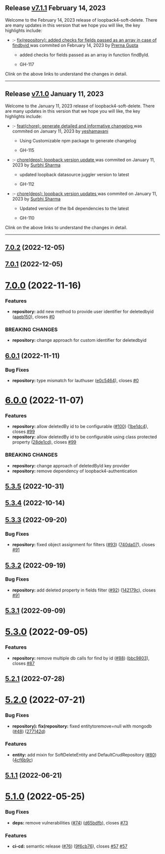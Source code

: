 ## Release [v7.1.1](https://github.com/sourcefuse/loopback4-soft-delete/compare/v7.1.0..v7.1.1) February 14, 2023
Welcome to the February 14, 2023 release of loopback4-soft-delete. There are many updates in this version that we hope you will like, the key highlights include:

  - [](https://github.com/sourcefuse/loopback4-soft-delete/issues/-117) :- [fix(repository): added checks for fields passed as an array in case of findbyid ](https://github.com/sourcefuse/loopback4-soft-delete/commit/2a66e5937019c604422fcac399cdd491650ce102) was commited on February 14, 2023 by [Prerna Gupta](mailto:prerna.gupta@sourcefuse.com)
    
      - added checks for fields passed as an array in function findById.
      
      -  GH-117
      
  
Clink on the above links to understand the changes in detail.
  ___

## Release [v7.1.0](https://github.com/sourcefuse/loopback4-soft-delete/compare/v7.0.2..v7.1.0) January 11, 2023
Welcome to the January 11, 2023 release of loopback4-soft-delete. There are many updates in this version that we hope you will like, the key highlights include:

  - [](https://github.com/sourcefuse/loopback4-soft-delete/issues/-115) :- [feat(chore): generate detailed and informative changelog ](https://github.com/sourcefuse/loopback4-soft-delete/commit/0c7805771fbf39ca827f42a74a831c8ec6e4c764) was commited on January 11, 2023 by [yeshamavani](mailto:83634146+yeshamavani@users.noreply.github.com)
    
      - Using Customizable npm package to generate changelog
      
      -  GH-115
      
  
  - [](https://github.com/sourcefuse/loopback4-soft-delete/issues/-112) :- [chore(deps): loopback version update ](https://github.com/sourcefuse/loopback4-soft-delete/commit/34f26d147ef8ae6d510e6f2e1b47277ab8bec10f) was commited on January 11, 2023 by [Surbhi Sharma](mailto:98279679+Surbhi-sharma1@users.noreply.github.com)
    
      - updated loopback datasource juggler version to latest
      
      -  GH-112
      
  
  - [](https://github.com/sourcefuse/loopback4-soft-delete/issues/-110) :- [chore(deps): loopback version updates ](https://github.com/sourcefuse/loopback4-soft-delete/commit/1a6b57cf7bad0993bb05a642ce2fbc341750daa5) was commited on January 11, 2023 by [Surbhi Sharma](mailto:98279679+Surbhi-sharma1@users.noreply.github.com)
    
      - Updated version of the lb4 dependencies to the latest
      
      -  GH-110
      
  
Clink on the above links to understand the changes in detail.
  ___

## [7.0.2](https://github.com/sourcefuse/loopback4-soft-delete/compare/v7.0.1...v7.0.2) (2022-12-05)

## [7.0.1](https://github.com/sourcefuse/loopback4-soft-delete/compare/v7.0.0...v7.0.1) (2022-12-05)

# [7.0.0](https://github.com/sourcefuse/loopback4-soft-delete/compare/v6.0.1...v7.0.0) (2022-11-16)


### Features

* **repository:** add new method to provide user identifier for deletedbyid ([aaeb150](https://github.com/sourcefuse/loopback4-soft-delete/commit/aaeb15023056b61c7048311f40ab254ab261ad6b)), closes [#0](https://github.com/sourcefuse/loopback4-soft-delete/issues/0)


### BREAKING CHANGES

* **repository:** change approach for custom identifier for deletedbyid

## [6.0.1](https://github.com/sourcefuse/loopback4-soft-delete/compare/v6.0.0...v6.0.1) (2022-11-11)


### Bug Fixes

* **repository:** type mismatch for Iauthuser ([e0c5464](https://github.com/sourcefuse/loopback4-soft-delete/commit/e0c54640f3ef2c1fad119afa9ae8f42e92c1048d)), closes [#0](https://github.com/sourcefuse/loopback4-soft-delete/issues/0)

# [6.0.0](https://github.com/sourcefuse/loopback4-soft-delete/compare/v5.3.5...v6.0.0) (2022-11-07)


### Features

* **repository:** allow deletedBy id to be configurable ([#100](https://github.com/sourcefuse/loopback4-soft-delete/issues/100)) ([1be1dc4](https://github.com/sourcefuse/loopback4-soft-delete/commit/1be1dc4245491086633d90eee9df930a45ea9bbd)), closes [#99](https://github.com/sourcefuse/loopback4-soft-delete/issues/99)
* **repository:** allow deletedBy id to be configurable using class protected property ([28de1cd](https://github.com/sourcefuse/loopback4-soft-delete/commit/28de1cd0f33d5f159bf25fb93b96c943a0b877d9)), closes [#99](https://github.com/sourcefuse/loopback4-soft-delete/issues/99)


### BREAKING CHANGES

* **repository:** change approach of deletedById key provider
* **repository:** remove dependency of loopback4-authentication

## [5.3.5](https://github.com/sourcefuse/loopback4-soft-delete/compare/v5.3.4...v5.3.5) (2022-10-31)

## [5.3.4](https://github.com/sourcefuse/loopback4-soft-delete/compare/v5.3.3...v5.3.4) (2022-10-14)

## [5.3.3](https://github.com/sourcefuse/loopback4-soft-delete/compare/v5.3.2...v5.3.3) (2022-09-20)


### Bug Fixes

* **repository:** fixed object assignment for filters ([#93](https://github.com/sourcefuse/loopback4-soft-delete/issues/93)) ([740da07](https://github.com/sourcefuse/loopback4-soft-delete/commit/740da07a509687e09f95e44af579fb895cf43796)), closes [#91](https://github.com/sourcefuse/loopback4-soft-delete/issues/91)

## [5.3.2](https://github.com/sourcefuse/loopback4-soft-delete/compare/v5.3.1...v5.3.2) (2022-09-19)


### Bug Fixes

* **repository:** add deleted property in fields filter ([#92](https://github.com/sourcefuse/loopback4-soft-delete/issues/92)) ([142179c](https://github.com/sourcefuse/loopback4-soft-delete/commit/142179cff96122388019945845a792a6898d614e)), closes [#91](https://github.com/sourcefuse/loopback4-soft-delete/issues/91)

## [5.3.1](https://github.com/sourcefuse/loopback4-soft-delete/compare/v5.3.0...v5.3.1) (2022-09-09)

# [5.3.0](https://github.com/sourcefuse/loopback4-soft-delete/compare/v5.2.1...v5.3.0) (2022-09-05)


### Features

* **repository:** remove multiple db calls for find by id ([#88](https://github.com/sourcefuse/loopback4-soft-delete/issues/88)) ([bbc9803](https://github.com/sourcefuse/loopback4-soft-delete/commit/bbc9803d90e6768f72e16eb24adee0a859890f25)), closes [#87](https://github.com/sourcefuse/loopback4-soft-delete/issues/87)

## [5.2.1](https://github.com/sourcefuse/loopback4-soft-delete/compare/v5.2.0...v5.2.1) (2022-07-28)

# [5.2.0](https://github.com/sourcefuse/loopback4-soft-delete/compare/v5.1.1...v5.2.0) (2022-07-21)


### Bug Fixes

* **repository): fix(repository:** fixed entitytoremove=null with mongodb ([#48](https://github.com/sourcefuse/loopback4-soft-delete/issues/48)) ([277142d](https://github.com/sourcefuse/loopback4-soft-delete/commit/277142d65e476ee1d3db0559dffc61e772e34ad9))


### Features

* **entity:** add mixin for SoftDeleteEntity and  DefaultCrudRepository ([#80](https://github.com/sourcefuse/loopback4-soft-delete/issues/80)) ([4cf6b9c](https://github.com/sourcefuse/loopback4-soft-delete/commit/4cf6b9c6254d508f6bbf564815b9cad6dc8c522f))

## [5.1.1](https://github.com/sourcefuse/loopback4-soft-delete/compare/v5.1.0...v5.1.1) (2022-06-21)

# [5.1.0](https://github.com/sourcefuse/loopback4-soft-delete/compare/v5.0.4...v5.1.0) (2022-05-25)


### Bug Fixes

* **deps:** remove vulnerabilities ([#74](https://github.com/sourcefuse/loopback4-soft-delete/issues/74)) ([d65bdfb](https://github.com/sourcefuse/loopback4-soft-delete/commit/d65bdfb1f807bc8b386cf2801aadf3e9da9b3f28)), closes [#73](https://github.com/sourcefuse/loopback4-soft-delete/issues/73)


### Features

* **ci-cd:** semantic release ([#76](https://github.com/sourcefuse/loopback4-soft-delete/issues/76)) ([9f6cb76](https://github.com/sourcefuse/loopback4-soft-delete/commit/9f6cb7684ae8fc56ff562841d7b20c621e3afe3b)), closes [#57](https://github.com/sourcefuse/loopback4-soft-delete/issues/57) [#57](https://github.com/sourcefuse/loopback4-soft-delete/issues/57)